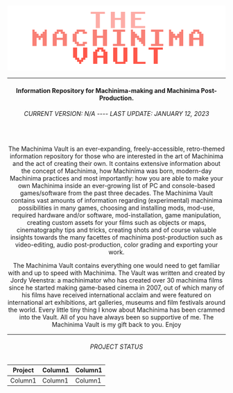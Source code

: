 <img src="/git-assets/temp_logo_machinima-vault.png" alt="Logo of the Machinima Vault"/>

---

<h4 align="center">Information Repository for Machinima-making and Machinima Post-Production.</h4>

<h6 align="center">CURRENT VERSION: N/A   ----   LAST UPDATE: JANUARY 12, 2023</h6>
<br>

<p align="center" width="60%">The Machinima Vault is an ever-expanding, freely-accessible, retro-themed information repository for those who are interested in the art of Machinima and the act of creating their own. It contains extensive information about the concept of Machinima, how Machinima was born, modern-day Machinima practices and most importantly: how you are able to make your own Machinima inside an ever-growing list of PC and console-based games/software from the past three decades. The Machinima Vault contains vast amounts of information regarding (experimental) machinima possibilities in many games, choosing and installing mods, mod-use, required hardware and/or software, mod-installation, game manipulation, creating custom assets for your films such as objects or maps, cinematography tips and tricks, creating shots and of course valuable insights towards the many facettes of machinima post-production such as video-editing, audio post-production, color grading and exporting your work.</p>
<p align="center" width="60%">The Machinima Vault contains everything one would need to get familiar with and up to speed with Machinima. The Vault was written and created by Jordy Veenstra: a machinimator who has created over 30 machinima films since he started making game-based cinema in 2007, out of which many of his films have received international acclaim and were featured on international art exhibitions, art galleries, museums and film festivals around the world. Every little tiny thing I know about Machinima has been crammed into the Vault. All of you have always been so supportive of me. The Machinima Vault is my gift back to you. Enjoy</p>

---

<h6 align="center" color="#ffffff">PROJECT STATUS</h6>
<table align="center">
    <thead>
        <tr>
            <th>Project</th>
            <th>Column1</th>
            <th>Column1</th>
        </tr>
    </thead>
    <tbody>
        <tr>
            <td>Column1</td>
            <td>Column1</td>
            <td>Column1</td>
        </tr>
    </tbody>
</table>
